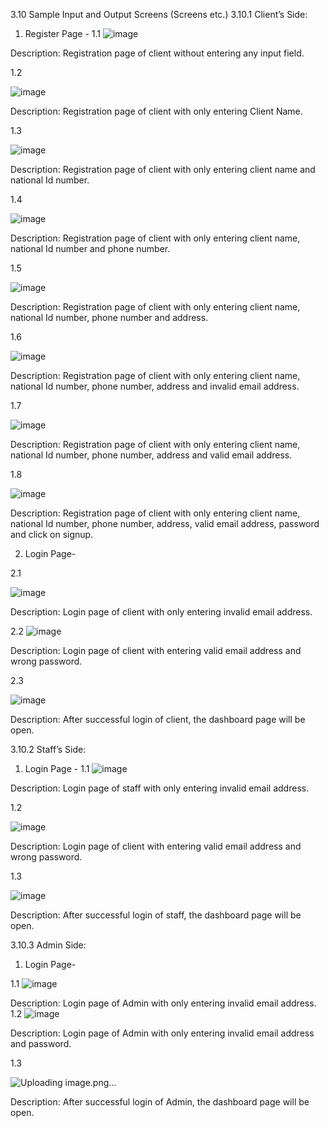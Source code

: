 3.10	Sample Input and Output Screens (Screens etc.)
3.10.1	Client’s Side:
1.	Register Page - 1.1
   ![image](https://github.com/user-attachments/assets/4ea50cb9-4622-4c3b-a3a5-354d7db7d5c4)

Description: Registration page of client without entering any input field.

1.2

![image](https://github.com/user-attachments/assets/190c7b4c-e104-4a18-8b00-42c74d694718)

Description: Registration page of client with only entering Client Name.
 
1.3

![image](https://github.com/user-attachments/assets/7f8a6f3a-89d8-4673-84d6-2927faf654c4)


Description: Registration page of client with only entering client name and national Id number.

1.4

![image](https://github.com/user-attachments/assets/60d567eb-99c9-43bd-8f44-8af144d2528d)


Description: Registration page of client with only entering client name, national Id number and phone number.
 
1.5

![image](https://github.com/user-attachments/assets/ff37151a-43e5-439e-af19-cc094a539bdb)


Description: Registration page of client with only entering client name, national Id number, phone number and address.

1.6

![image](https://github.com/user-attachments/assets/614662f2-c6ed-444a-a29c-36bbeaeacb42)


Description: Registration page of client with only entering client name, national Id number, phone number, address and invalid email address.
 
1.7

![image](https://github.com/user-attachments/assets/143c0c6f-4503-4939-b29c-bf5dfb90e352)


Description: Registration page of client with only entering client name, national Id number, phone number, address and valid email address.

1.8

![image](https://github.com/user-attachments/assets/d464dc91-94b4-4837-b24c-5e510a219bc0)


Description: Registration page of client with only entering client name, national Id number, phone number, address, valid email address, password and click on signup.
 
2.	Login Page-

2.1

![image](https://github.com/user-attachments/assets/eb2785ad-631f-428c-87d6-baa66f22efb0)


Description: Login page of client with only entering invalid email address.

2.2
![image](https://github.com/user-attachments/assets/0b956198-0f97-4f2c-a94b-cf5cb5c7cd24)

Description: Login page of client with entering valid email address and wrong password.
 
2.3

![image](https://github.com/user-attachments/assets/d1949a01-5490-425a-9fd8-eabc2d86d659)


Description: After successful login of client, the dashboard page will be open.

3.10.2	Staff’s Side:
1. Login Page - 1.1
![image](https://github.com/user-attachments/assets/6490531c-576d-4f32-9d87-a9b3bbe8313e)

Description: Login page of staff with only entering invalid email address.
 
1.2

![image](https://github.com/user-attachments/assets/7ac1acf5-a106-4d41-bf3d-c3ef03baafe8)



Description: Login page of client with entering valid email address and wrong password.

1.3

![image](https://github.com/user-attachments/assets/ba2aa6b1-4857-4160-bf1f-5124922a7f36)

Description: After successful login of staff, the dashboard page will be open.
 
3.10.3	Admin Side:

1. Login Page-

1.1
![image](https://github.com/user-attachments/assets/3ac31d73-647d-4ab4-9dda-4db7595d1845)

Description: Login page of Admin with only entering invalid email address.
1.2
![image](https://github.com/user-attachments/assets/50e23d97-e170-4036-b73e-f1a305d5d264)

Description: Login page of Admin with only entering invalid email address and password.
 
1.3

![Uploading image.png…]()




Description: After successful login of Admin, the dashboard page will be open.
